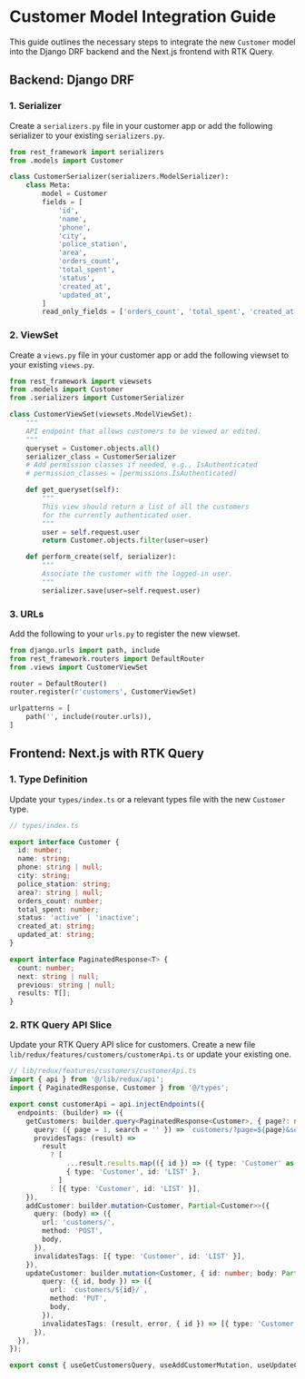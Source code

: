 # Customer Model Integration Guide

This guide outlines the necessary steps to integrate the new `Customer` model into the Django DRF backend and the Next.js frontend with RTK Query.

## Backend: Django DRF

### 1. Serializer

Create a `serializers.py` file in your customer app or add the following serializer to your existing `serializers.py`.

```python
from rest_framework import serializers
from .models import Customer

class CustomerSerializer(serializers.ModelSerializer):
    class Meta:
        model = Customer
        fields = [
            'id',
            'name',
            'phone',
            'city',
            'police_station',
            'area',
            'orders_count',
            'total_spent',
            'status',
            'created_at',
            'updated_at',
        ]
        read_only_fields = ['orders_count', 'total_spent', 'created_at', 'updated_at']

```

### 2. ViewSet

Create a `views.py` file in your customer app or add the following viewset to your existing `views.py`.

```python
from rest_framework import viewsets
from .models import Customer
from .serializers import CustomerSerializer

class CustomerViewSet(viewsets.ModelViewSet):
    """
    API endpoint that allows customers to be viewed or edited.
    """
    queryset = Customer.objects.all()
    serializer_class = CustomerSerializer
    # Add permission classes if needed, e.g., IsAuthenticated
    # permission_classes = [permissions.IsAuthenticated]

    def get_queryset(self):
        """
        This view should return a list of all the customers
        for the currently authenticated user.
        """
        user = self.request.user
        return Customer.objects.filter(user=user)

    def perform_create(self, serializer):
        """
        Associate the customer with the logged-in user.
        """
        serializer.save(user=self.request.user)
```

### 3. URLs

Add the following to your `urls.py` to register the new viewset.

```python
from django.urls import path, include
from rest_framework.routers import DefaultRouter
from .views import CustomerViewSet

router = DefaultRouter()
router.register(r'customers', CustomerViewSet)

urlpatterns = [
    path('', include(router.urls)),
]
```

## Frontend: Next.js with RTK Query

### 1. Type Definition

Update your `types/index.ts` or a relevant types file with the new `Customer` type.

```typescript
// types/index.ts

export interface Customer {
  id: number;
  name: string;
  phone: string | null;
  city: string;
  police_station: string;
  area?: string | null;
  orders_count: number;
  total_spent: number;
  status: 'active' | 'inactive';
  created_at: string;
  updated_at: string;
}

export interface PaginatedResponse<T> {
  count: number;
  next: string | null;
  previous: string | null;
  results: T[];
}
```

### 2. RTK Query API Slice

Update your RTK Query API slice for customers. Create a new file `lib/redux/features/customers/customerApi.ts` or update your existing one.

```typescript
// lib/redux/features/customers/customerApi.ts
import { api } from '@/lib/redux/api';
import { PaginatedResponse, Customer } from '@/types';

export const customerApi = api.injectEndpoints({
  endpoints: (builder) => ({
    getCustomers: builder.query<PaginatedResponse<Customer>, { page?: number; search?: string }>({
      query: ({ page = 1, search = '' }) => `customers/?page=${page}&search=${search}`,
      providesTags: (result) =>
        result
          ? [
              ...result.results.map(({ id }) => ({ type: 'Customer' as const, id })),
              { type: 'Customer', id: 'LIST' },
            ]
          : [{ type: 'Customer', id: 'LIST' }],
    }),
    addCustomer: builder.mutation<Customer, Partial<Customer>>({
      query: (body) => ({
        url: 'customers/',
        method: 'POST',
        body,
      }),
      invalidatesTags: [{ type: 'Customer', id: 'LIST' }],
    }),
    updateCustomer: builder.mutation<Customer, { id: number; body: Partial<Customer> }>({
        query: ({ id, body }) => ({
          url: `customers/${id}/`,
          method: 'PUT',
          body,
        }),
        invalidatesTags: (result, error, { id }) => [{ type: 'Customer', id }],
      }),
  }),
});

export const { useGetCustomersQuery, useAddCustomerMutation, useUpdateCustomerMutation } = customerApi;
```